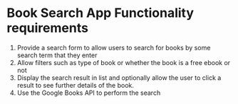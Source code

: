 # Book Search App Functionality requirements

1. Provide a search form to allow users to search for books by some search term that they enter
2. Allow filters such as type of book or whether the book is a free ebook or not
3. Display the search result in list and optionally allow the user to click a result to see further     details of the book.
4. Use the Google Books API to perform the search